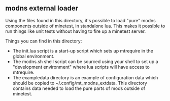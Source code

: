 ## modns external loader

Using the files found in this directory,
it's possible to load "pure" modns components outside of minetest,
in standalone lua.
This makes it possible to run things like unit tests
without having to fire up a minetest server.

Things you can find in this directory:

* The init.lua script is a start-up script which sets up mtrequire in the global environment.
* The modns.sh shell script can be sourced using your shell
	to set up a "development environment" where lua scripts will have access to mtrequire.
* The exampledata directory is an example of configuration data
	which should be copied to ~/.config/mt\_modns\_extdata.
	This directory contains data needed to load the pure parts of mods outside of minetest.



